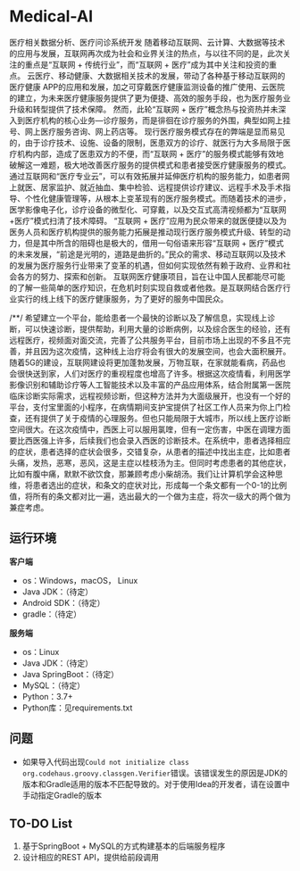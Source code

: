 # Medical-AI
医疗相关数据分析、医疗问诊系统开发  随着移动互联网、云计算、大数据等技术的应用与发展，互联网再次成为社会和业界关注的热点，与以往不同的是，此次关注的重点是“互联网 + 传统行业”，而“互联网 + 医疗”成为其中关注和投资的重点。 云医疗、移动健康、大数据相关技术的发展，带动了各种基于移动互联网的医疗健康 APP的应用和发展，加之可穿戴医疗健康监测设备的推广使用、云医院的建立，为未来医疗健康服务提供了更为便捷、高效的服务手段，也为医疗服务业升级和转型提供了技术保障。 然而，此轮“互联网 + 医疗”概念热与投资热并未深入到医疗机构的核心业务—诊疗服务，而是徘徊在诊疗服务的外围，典型如网上挂号、网上医疗服务咨询、网上药店等。 现行医疗服务模式存在的弊端是显而易见的，由于诊疗技术、设施、设备的限制，医患双方的诊疗、就医行为大多局限于医疗机构内部，造成了医患双方的不便，而“互联网 + 医疗”的服务模式能够有效地破解这一难题，极大地改善医疗服务的提供模式和患者接受医疗健康服务的模式。通过互联网和“医疗专业云”，可以有效拓展并延伸医疗机构的服务能力，如患者网上就医、居家监护、就近抽血、集中检验、远程提供诊疗建议、远程手术及手术指导、个性化健康管理等，从根本上变革现有的医疗服务模式。而随着技术的进步，医学影像电子化，诊疗设备的微型化、可穿戴，以及交互式高清视频都为“互联网 +医疗”模式扫清了技术障碍。 “互联网 + 医疗”应用为民众带来的就医便捷以及为医务人员和医疗机构提供的服务能力拓展是推动现行医疗服务模式升级、转型的动力，但是其中所含的阻碍也是极大的，借用一句俗语来形容“互联网 + 医疗”模式的未来发展，“前途是光明的，道路是曲折的。”民众的需求、移动互联网以及技术的发展为医疗服务行业带来了变革的机遇，但如何实现依然有赖于政府、业界和社会各方的努力、探索和创新。 互联网医疗健康项目，旨在让中国人民都能尽可能的了解一些简单的医疗知识，在危机时刻实现自救或者他救。是互联网结合医疗行业实行的线上线下的医疗健康服务，为了更好的服务中国民众。







/**/ 希望建立一个平台，能给患者一个最快的诊断以及了解信息，实现线上诊断，可以快速诊断，提供帮助，利用大量的诊断病例，以及综合医生的经验，还有远程医疗，视频面对面交流，完善了公共服务平台，目前市场上出现的不多且不完善，并且因为这次疫情，这种线上治疗将会有很大的发展空间，也会大面积展开。随着5G的建设，互联网建设将更加蓬勃发展，万物互联，在家就能看病，药品也会很快送到家，人们对医疗的重视程度也增高了许多。根据这次疫情看，利用医学影像识别和辅助诊疗等人工智能技术以及丰富的产品应用体系，结合附属第一医院临床诊断实际需求，远程视频诊断，但这种方法并为大面级展开，也没有一个好的平台，支付宝里面的小程序，在病情期间支护宝提供了社区工作人员来为你上门检查，还有提供了关于疫情的心理服务。但也只能局限于大城市，所以线上医疗诊断空间很大。在这次疫情中，西医上可以服用氯喹，但有一定伤害，中医在调理方面要比西医强上许多，后续我们也会录入西医的诊断技术。在系统中，患者选择相应的症状，患者选择的症状会很多，交错复杂，从患者的描述中找出主症，比如患者头痛，发热，恶寒，恶风，这是主症以桂枝汤为主。但同时考虑患者的其他症状，比如有腹中痛，默默不欲饮食，那兼顾考虑小柴胡汤。我们让计算机学会这种思维，将患者选出的症状，和条文的症状对比，形成每一个条文都有一个0-1的比例值，将所有的条文都对比一遍，选出最大的一个做为主症，将次一级大的两个做为兼症考虑。


## 运行环境

**客户端**
* os：Windows，macOS， Linux
* Java JDK：（待定）
* Android SDK：（待定）
* gradle：（待定）

**服务端**
* os：Linux
* Java JDK：（待定）
* Java SpringBoot：（待定）
* MySQL：（待定）
* Python：3.7+
* Python库：见requirements.txt

## 问题

* 如果导入代码出现`Could not initialize class org.codehaus.groovy.classgen.Verifier`错误。该错误发生的原因是JDK的版本和Gradle适用的版本不匹配导致的。对于使用Idea的开发者，请在设置中手动指定Gradle的版本

## TO-DO List

1. 基于SpringBoot + MySQL的方式构建基本的后端服务程序
2. 设计相应的REST API，提供给前段调用

